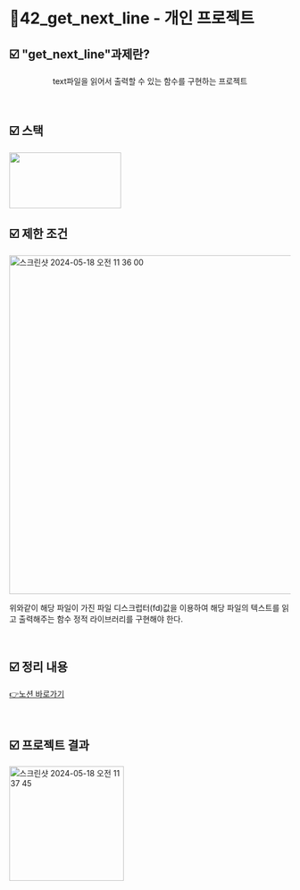 # 📜42_get_next_line - 개인 프로젝트


##  ☑️ "get_next_line"과제란?
<div align="center">
  text파일을 읽어서 출력할 수 있는 함수를 구현하는 프로젝트
</div>
<br />

<br />

##  ☑️ 스택

<img src="https://github.com/exceed96/Personal_42Libft/assets/90549959/5c7c2c98-78af-4d14-96da-dcc8a8b9270b" width="200" height="100" />


<br />

##  ☑️ 제한 조건
<img width="606" alt="스크린샷 2024-05-18 오전 11 36 00" src="https://github.com/exceed96/Personal_42GetNextLine/assets/90549959/2657b0d3-6c8f-418a-9394-9878779b4699">


위와같이 해당 파일이 가진 파일 디스크럽터(fd)값을 이용하여 해당 파일의 텍스트를 읽고 출력해주는 함수 정적 라이브러리를 구현해야 한다.

<br />

## ☑️ 정리 내용

[👉노션 바로가기](https://www.notion.so/get_next_line-caf90ea19ac24c9a96b26dfdfd93baeb?pvs=4)

<br />

## ☑️ 프로젝트 결과
<img width="205" alt="스크린샷 2024-05-18 오전 11 37 45" src="https://github.com/exceed96/Personal_42GetNextLine/assets/90549959/6f7d6bf7-5124-4706-ba1e-3c0a4c1b9f94">
